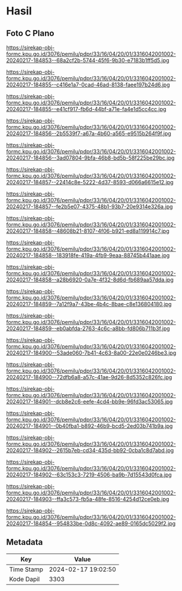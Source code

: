 # Hasil

## Foto C Plano

https://sirekap-obj-formc.kpu.go.id/3076/pemilu/pdpr/33/16/04/20/01/3316042001002-20240217-184853--68a2cf2b-5744-45f6-9b30-e7183b1ff5d5.jpg

https://sirekap-obj-formc.kpu.go.id/3076/pemilu/pdpr/33/16/04/20/01/3316042001002-20240217-184855--c416e1a7-0cad-46ad-8138-faee197b24d6.jpg

https://sirekap-obj-formc.kpu.go.id/3076/pemilu/pdpr/33/16/04/20/01/3316042001002-20240217-184855--e41cf917-fb6d-44bf-a71e-fa4e1d5cc4cc.jpg

https://sirekap-obj-formc.kpu.go.id/3076/pemilu/pdpr/33/16/04/20/01/3316042001002-20240217-184856--2b5539f7-a67a-4b60-a565-e9515b264f9f.jpg

https://sirekap-obj-formc.kpu.go.id/3076/pemilu/pdpr/33/16/04/20/01/3316042001002-20240217-184856--3ad07804-9bfa-46b8-bd5b-58f225be29bc.jpg

https://sirekap-obj-formc.kpu.go.id/3076/pemilu/pdpr/33/16/04/20/01/3316042001002-20240217-184857--22414c8e-5222-4d37-8593-d066a6615e12.jpg

https://sirekap-obj-formc.kpu.go.id/3076/pemilu/pdpr/33/16/04/20/01/3316042001002-20240217-184857--fe2b5e07-4375-48b1-93b7-20e9314e326a.jpg

https://sirekap-obj-formc.kpu.go.id/3076/pemilu/pdpr/33/16/04/20/01/3316042001002-20240217-184858--48608b21-8107-4f06-b921-ed8a119914c7.jpg

https://sirekap-obj-formc.kpu.go.id/3076/pemilu/pdpr/33/16/04/20/01/3316042001002-20240217-184858--183918fe-419a-4fb9-9eaa-88745b441aae.jpg

https://sirekap-obj-formc.kpu.go.id/3076/pemilu/pdpr/33/16/04/20/01/3316042001002-20240217-184858--a28b6920-0a7e-4f32-8d6d-fb689aa57dda.jpg

https://sirekap-obj-formc.kpu.go.id/3076/pemilu/pdpr/33/16/04/20/01/3316042001002-20240217-184859--7a12f9a7-43be-4b4c-8bae-c8e136804180.jpg

https://sirekap-obj-formc.kpu.go.id/3076/pemilu/pdpr/33/16/04/20/01/3316042001002-20240217-184859--eb0abfda-2763-4c6c-a8bb-fd806b711b3f.jpg

https://sirekap-obj-formc.kpu.go.id/3076/pemilu/pdpr/33/16/04/20/01/3316042001002-20240217-184900--53ade060-7b41-4c63-8a00-22e0e0246be3.jpg

https://sirekap-obj-formc.kpu.go.id/3076/pemilu/pdpr/33/16/04/20/01/3316042001002-20240217-184900--72dfb6a8-a57c-41ae-9d26-8d5352c826fc.jpg

https://sirekap-obj-formc.kpu.go.id/3076/pemilu/pdpr/33/16/04/20/01/3316042001002-20240217-184901--dcb8e2c6-eefe-4cd4-bb9e-96fd3ac53065.jpg

https://sirekap-obj-formc.kpu.go.id/3076/pemilu/pdpr/33/16/04/20/01/3316042001002-20240217-184901--0b40fba1-b892-46b9-bcd5-2ed03b741b9a.jpg

https://sirekap-obj-formc.kpu.go.id/3076/pemilu/pdpr/33/16/04/20/01/3316042001002-20240217-184902--2615b7eb-cd34-435d-bb92-0cba1c8d7abd.jpg

https://sirekap-obj-formc.kpu.go.id/3076/pemilu/pdpr/33/16/04/20/01/3316042001002-20240217-184902--63c153c3-7219-4506-ba9b-7d15543d0fca.jpg

https://sirekap-obj-formc.kpu.go.id/3076/pemilu/pdpr/33/16/04/20/01/3316042001002-20240217-184903--ffa3c573-fb5a-48fe-8516-4254d12ce0eb.jpg

https://sirekap-obj-formc.kpu.go.id/3076/pemilu/pdpr/33/16/04/20/01/3316042001002-20240217-184854--954833be-0d8c-4092-ae89-0165dc5029f2.jpg


## Metadata

| Key        | Value               |
| ---------- | ------------------- |
| Time Stamp | 2024-02-17 19:02:50 |
| Kode Dapil | 3303                |




